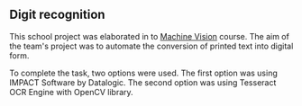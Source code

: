 <p align="center"><b><h2>Digit recognition</h2></b></p>

This school project was elaborated in to [Machine Vision](https://www.fme.vutbr.cz/en/studenti/predmety/244451) course.
The aim of the team's project was to automate the conversion of printed text into digital form.

To complete the task, two options were used. The first option was using IMPACT Software by Datalogic. The second option was using Tesseract OCR Engine with OpenCV library. 




